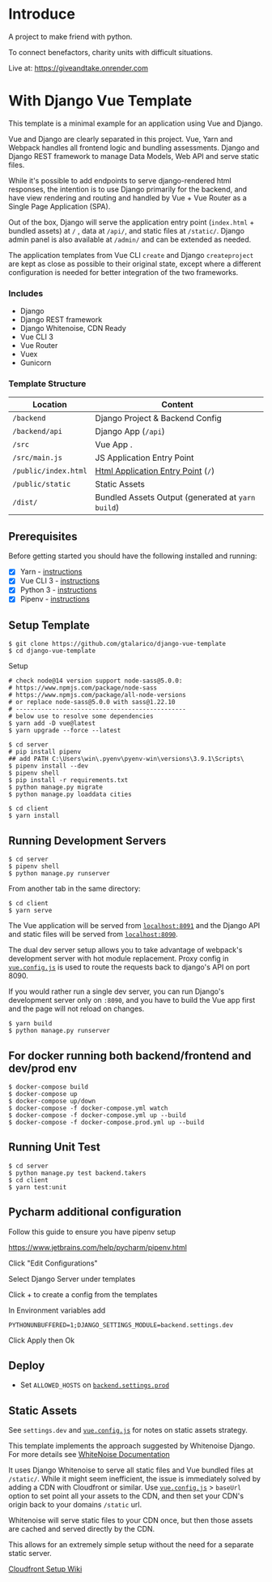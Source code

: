 # Introduce

A project to make friend with python.

To connect benefactors, charity units with difficult situations.

Live at: https://giveandtake.onrender.com

# With Django Vue Template

This template is a minimal example for an application using Vue and Django.

Vue and Django are clearly separated in this project. Vue, Yarn and Webpack handles all frontend logic and bundling assessments. Django and Django REST framework to manage Data Models, Web API and serve static files.

While it's possible to add endpoints to serve django-rendered html responses, the intention is to use Django primarily for the backend, and have view rendering and routing and handled by Vue + Vue Router as a Single Page Application (SPA).

Out of the box, Django will serve the application entry point (`index.html` + bundled assets) at `/` ,
data at `/api/`, and static files at `/static/`. Django admin panel is also available at `/admin/` and can be extended as needed.

The application templates from Vue CLI `create` and Django `createproject` are kept as close as possible to their
original state, except where a different configuration is needed for better integration of the two frameworks.

### Includes

* Django
* Django REST framework
* Django Whitenoise, CDN Ready
* Vue CLI 3
* Vue Router
* Vuex
* Gunicorn
<!--* Configuration for Heroku Deployment-->


### Template Structure


| Location             |  Content                                   |
|----------------------|--------------------------------------------|
| `/backend`           | Django Project & Backend Config            |
| `/backend/api`       | Django App (`/api`)                        |
| `/src`               | Vue App .                                  |
| `/src/main.js`       | JS Application Entry Point                 |
| `/public/index.html` | [Html Application Entry Point](https://cli.vuejs.org/guide/html-and-static-assets.html) (`/`)         |
| `/public/static`     | Static Assets                              |
| `/dist/`             | Bundled Assets Output (generated at `yarn build`) |

## Prerequisites

Before getting started you should have the following installed and running:

- [X] Yarn - [instructions](https://yarnpkg.com/en/docs/install)
- [X] Vue CLI 3 - [instructions](https://cli.vuejs.org/guide/installation.html)
- [X] Python 3 - [instructions](https://wiki.python.org/moin/BeginnersGuide)
- [X] Pipenv - [instructions](https://pipenv.readthedocs.io/en/latest/install/#installing-pipenv)

## Setup Template

```
$ git clone https://github.com/gtalarico/django-vue-template
$ cd django-vue-template
```

Setup
```
# check node@14 version support node-sass@5.0.0:
# https://www.npmjs.com/package/node-sass
# https://www.npmjs.com/package/all-node-versions
# or replace node-sass@5.0.0 with sass@1.22.10
# -----------------------------------------------
# below use to resolve some dependencies
$ yarn add -D vue@latest
$ yarn upgrade --force --latest
```

```
$ cd server
# pip install pipenv
## add PATH C:\Users\win\.pyenv\pyenv-win\versions\3.9.1\Scripts\
$ pipenv install --dev
$ pipenv shell
$ pip install -r requirements.txt
$ python manage.py migrate
$ python manage.py loaddata cities

$ cd client
$ yarn install
```

## Running Development Servers

```
$ cd server
$ pipenv shell
$ python manage.py runserver
```

From another tab in the same directory:

```
$ cd client
$ yarn serve
```

The Vue application will be served from [`localhost:8091`](http://localhost:8091/) and the Django API
and static files will be served from [`localhost:8090`](http://localhost:8090/).

The dual dev server setup allows you to take advantage of
webpack's development server with hot module replacement.
Proxy config in [`vue.config.js`](/vue.config.js) is used to route the requests
back to django's API on port 8090.

If you would rather run a single dev server, you can run Django's
development server only on `:8090`, and you have to build the Vue app first
and the page will not reload on changes.

```
$ yarn build
$ python manage.py runserver
```

## For docker running both backend/frontend and dev/prod env

```
$ docker-compose build
$ docker-compose up
$ docker-compose up/down
$ docker-compose -f docker-compose.yml watch 
$ docker-compose -f docker-compose.yml up --build
$ docker-compose -f docker-compose.prod.yml up --build
```

## Running Unit Test

```
$ cd server
$ python manage.py test backend.takers
$ cd client
$ yarn test:unit
```

## Pycharm additional configuration

Follow this guide to ensure you have pipenv setup

https://www.jetbrains.com/help/pycharm/pipenv.html

Click "Edit Configurations"

Select Django Server under templates

Click + to create a config from the templates

In Environment variables add

```
PYTHONUNBUFFERED=1;DJANGO_SETTINGS_MODULE=backend.settings.dev
```

Click Apply then Ok

## Deploy

* Set `ALLOWED_HOSTS` on [`backend.settings.prod`](/backend/settings/prod.py)

<!--
### Heroku Server

```
$ heroku apps:create django-vue-template-demo
$ heroku git:remote --app django-vue-template-demo
$ heroku buildpacks:add --index 1 heroku/nodejs
$ heroku buildpacks:add --index 2 heroku/python
$ heroku addons:create heroku-postgresql:hobby-dev
$ heroku config:set DJANGO_SETTINGS_MODULE=backend.settings.prod
$ heroku config:set DJANGO_SECRET_KEY='...(your django SECRET_KEY value)...'

$ git push heroku
```

Heroku's nodejs buildpack will handle install for all the dependencies from the [`package.json`](/package.json) file.
It will then trigger the `postinstall` command which calls `yarn build`.
This will create the bundled `dist` folder which will be served by whitenoise.

The python buildpack will detect the [`Pipfile`](/Pipfile) and install all the python dependencies.

The [`Procfile`](/Procfile) will run Django migrations and then launch Django'S app using gunicorn, as recommended by heroku.

##### Heroku One Click Deploy

[![Deploy](https://www.herokucdn.com/deploy/button.svg)](https://heroku.com/deploy?template=https://github.com/gtalarico/django-vue-template)
-->

## Static Assets

See `settings.dev` and [`vue.config.js`](/vue.config.js) for notes on static assets strategy.

This template implements the approach suggested by Whitenoise Django.
For more details see [WhiteNoise Documentation](http://whitenoise.evans.io/en/stable/django.html)

It uses Django Whitenoise to serve all static files and Vue bundled files at `/static/`.
While it might seem inefficient, the issue is immediately solved by adding a CDN
with Cloudfront or similar.
Use [`vue.config.js`](/vue.config.js) > `baseUrl` option to set point all your assets to the CDN,
and then set your CDN's origin back to your domains `/static` url.

Whitenoise will serve static files to your CDN once, but then those assets are cached
and served directly by the CDN.

This allows for an extremely simple setup without the need for a separate static server.

[Cloudfront Setup Wiki](https://github.com/gtalarico/django-vue-template/wiki/Setup-CDN-on-Cloud-Front)
